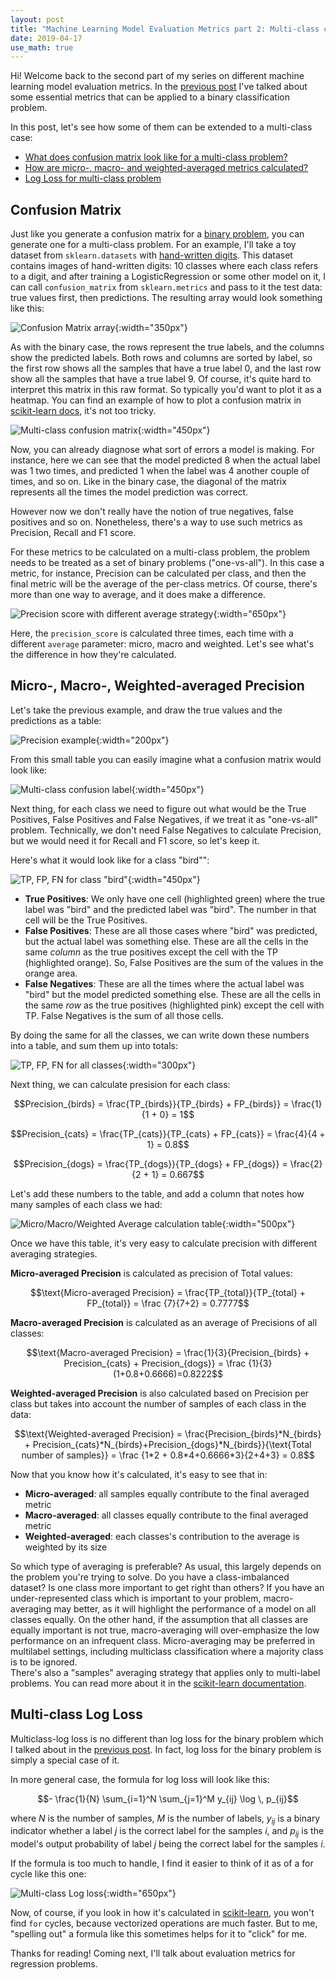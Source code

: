 ```yaml
---
layout: post
title: "Machine Learning Model Evaluation Metrics part 2: Multi-class classification"
date: 2019-04-17
use_math: true
---
```


Hi! Welcome back to the second part of my series on different machine learning model evaluation metrics. In the [previous 
post](2019-04-11-ml-model-evaluation-metrics-p1.md) I've talked about some essential metrics that can be applied 
to a binary classification problem. 

In this post, let's see how some of them can be extended to a multi-class case:
* [What does confusion matrix look like for a multi-class problem?](#confusion-matrix)
* [How are micro-, macro- and weighted-averaged metrics calculated?](#micro--macro--weighted-averaged-precision) 
* [Log Loss for multi-class problem](#multi-class-log-loss)

## Confusion Matrix
Just like you generate a confusion matrix for a [binary problem](2019-04-11-ml-model-evaluation-metrics-p1.md#confusion-matrix), 
you can generate one for a multi-class problem. 
For an example, I'll take a toy dataset from `sklearn.datasets` with [hand-written digits](https://scikit-learn.org/stable/datasets/index.html#digits-dataset).
This dataset contains images of hand-written digits: 10 classes where each class refers to a digit, and after training 
a LogisticRegression or some other model on it, I can call `confusion_matrix` from `sklearn.metrics` and pass to it the 
test data: true values first, then predictions. The resulting array would look something like this: 

![Confusion Matrix array](/images/metrics/confusion-matrix-array.png){:width="350px"}

As with the binary case, the rows represent the true labels, and the columns show the predicted labels. Both rows and 
columns are sorted by label, so the first row shows all the samples that have a true label 0, and the last row show all 
the samples that have a true label 9.
Of course, it's quite hard to interpret this matrix in this raw format. So typically you'd want to plot it as a heatmap. 
You can find an example of how to plot a confusion matrix in [scikit-learn docs](https://scikit-learn.org/stable/auto_examples/model_selection/plot_confusion_matrix.html), 
it's not too tricky. 

![Multi-class confusion matrix](/images/metrics/confusion_matrix.png){:width="450px"}

Now, you can already diagnose what sort of errors a model is making. For instance, here we can see that the model predicted 
8 when the actual label was 1 two times, and predicted 1 when the label was 4 another couple of times, and so on. 
Like in the binary case, the diagonal of the matrix represents all the times the model prediction was correct. 

However now we don't really have the notion of true negatives, false positives and so on. Nonetheless, there's a way to use 
such metrics as Precision, Recall and F1 score. 

For these metrics to be calculated on a multi-class problem, the problem needs to be treated as a set of binary problems 
("one-vs-all"). In this case a metric, for instance, Precision can be calculated per class, and then the final metric will 
be the average of the per-class metrics. Of course, there's more than one way to average, and it does make a difference. 

![Precision score with different average strategy](/images/metrics/precision-average.png){:width="650px"}

Here, the `precision_score` is calculated three times, each time with a different `average` parameter: micro, macro and weighted.
Let's see what's the difference in how they're calculated. 
 
## Micro-, Macro-, Weighted-averaged Precision
Let's take the previous example, and draw the true values and the predictions as a table: 

![Precision example](/images/metrics/bird-cat-dog.png){:width="200px"}

From this small table you can easily imagine what a confusion matrix would look like: 

![Multi-class confusion label](/images/metrics/bird-confusion.png){:width="450px"}

Next thing, for each class we need to figure out what would be the True Positives, False Positives and False Negatives, 
if we treat it as "one-vs-all" problem. Technically, we don't need False Negatives to calculate Precision, but we would 
need it for Recall and F1 score, so let's keep it. 

Here's what it would look like for a class "bird"":

![TP, FP, FN for class "bird"](/images/metrics/bird-tp-fp-fn.png){:width="450px"}

* **True Positives**: We only have one cell (highlighted green) where the true label was "bird" and the predicted label 
was "bird". The number in that cell will be the True Positives. 
* **False Positives**: These are all those cases where "bird" was predicted, but the actual label was something else. 
These are all the cells in the same *column* as the true positives except the cell with the TP (highlighted orange). 
So, False Positives are the sum of the values in the orange area. 
* **False Negatives**: These are all the times where the actual label was "bird" but the model predicted something else. 
These are all the cells in the same *row* as the true positives (highlighted pink) except the cell with TP. False 
Negatives is the sum of all those cells. 

By doing the same for all the classes, we can write down these numbers into a table, and sum them up into totals:

![TP, FP, FN for all classes](/images/metrics/tp-fp-fn-table.png){:width="300px"}

Next thing, we can calculate presision for each class: 

$$Precision_{birds} = \frac{TP_{birds}}{TP_{birds} + FP_{birds}} = \frac{1}{1 + 0} = 1$$

$$Precision_{cats} = \frac{TP_{cats}}{TP_{cats} + FP_{cats}} = \frac{4}{4 + 1} = 0.8$$

$$Precision_{dogs} = \frac{TP_{dogs}}{TP_{dogs} + FP_{dogs}} = \frac{2}{2 + 1} = 0.667$$

Let's add these numbers to the table, and add a column that notes how many samples of each class we had:

![Micro/Macro/Weighted Average calculation table](/images/metrics/micro-macro-table.png){:width="500px"}

Once we have this table, it's very easy to calculate precision with different averaging strategies.

**Micro-averaged Precision** is calculated as precision of Total values:

$$\text{Micro-averaged Precision} = \frac{TP_{total}}{TP_{total} + FP_{total}} = \frac {7}{7+2} = 0.7777$$

**Macro-averaged Precision** is calculated as an average of Precisions of all classes: 

$$\text{Macro-averaged Precision} = \frac{1}{3}{Precision_{birds} + Precision_{cats} + Precision_{dogs}} = \frac {1}{3}(1+0.8+0.6666)=0.8222$$

**Weighted-averaged Precision** is also calculated based on Precision per class but takes into account the number of 
samples of each class in the data:

$$\text{Weighted-averaged Precision} = \frac{Precision_{birds}*N_{birds} + Precision_{cats}*N_{birds}+Precision_{dogs}*N_{birds}}{\text{Total number of samples}} = \frac {1*2 + 0.8*4+0.6666*3}{2+4+3} = 0.8$$

Now that you know how it's calculated, it's easy to see that in:

* **Micro-averaged**: all samples equally contribute to the final averaged metric
* **Macro-averaged**: all classes equally contribute to the final averaged metric
* **Weighted-averaged**: each classes's contribution to the average is weighted by its size

So which type of averaging is preferable? As usual, this largely depends on the problem you're trying to solve. 
Do you have a class-imbalanced dataset? Is one class more important to get right than others? 
If you have an under-represented class which is important to your problem, macro-averaging may better, as it will 
highlight the performance of a model on all classes equally. 
On the other hand, if the assumption that all classes are equally important is not true, macro-averaging will 
over-emphasize the low performance on an infrequent class. 
Micro-averaging may be preferred in multilabel settings, including multiclass classification where a majority class is to be ignored.   
There's also a "samples" averaging strategy that applies only to multi-label problems. You can read more about it in the 
[scikit-learn documentation](https://scikit-learn.org/stable/modules/model_evaluation.html#from-binary-to-multiclass-and-multilabel).

## Multi-class Log Loss
Multiclass-log loss is no different than log loss for the binary problem which I talked about in the [previous post](2019-04-11-ml-model-evaluation-metrics-p1.md). 
In fact, log loss for the binary problem is simply a special case of it. 

In more general case, the formula for log loss will look like this: 

$$- \frac{1}{N} \sum_{i=1}^N \sum_{j=1}^M y_{ij} \log \, p_{ij}$$

where $N$ is the number of samples, $M$ is the number of labels, $y_{ij}$ is a binary indicator whether a label $j$ is 
the correct label for the samples $i$, and $p_{ij}$ is the model's output probability of label $j$ being the correct label 
for the samples $i$. 

If the formula is too much to handle, I find it easier to think of it as of a for cycle like this one: 

![Multi-class Log loss](/images/metrics/multi-class-log-loss.png){:width="650px"}

Now, of course, if you look in how it's calculated in [scikit-learn](https://github.com/scikit-learn/scikit-learn/blob/301076e77b648ea3d715eb823ac006ec0d88e8c3/sklearn/metrics/classification.py#L2053), 
you won't find `for` cycles, because vectorized operations are much faster. But to me, "spelling out" a formula like 
this sometimes helps for it to "click" for me.

Thanks for reading! Coming next, I'll talk about evaluation metrics for regression problems.  
 
 
